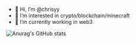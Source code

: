 - 👋 Hi, I’m @chrisyy
- 👀 I’m interested in crypto/blockchain/minecraft
- 🌱 I’m currently working in web3

![Anurag's GitHub stats](https://github-readme-stats.vercel.app/api?username=chrisyy2003&show_icons=true&include_all_commits=true&count_private=true&theme=buefy)

<!-- ![Top Langs](https://github-readme-stats.vercel.app/api/top-langs/?username=chrisyy2003&layout=compact&hide=Vue,Handlebars,SCSS,HTML,CSS,ShaderLab,Stylus,ejs,Tcl&count_private=true&theme=buefy&langs_count=10)
 -->
<!-- ![](https://komarev.com/ghpvc/?username=chrisyy2003) -->
<!---
chrisyy2003/chrisyy2003 is a ✨ special ✨ repository because its `README.md` (this file) appears on your GitHub profile.
You can click the Preview link to take a look at your changes.
--->
